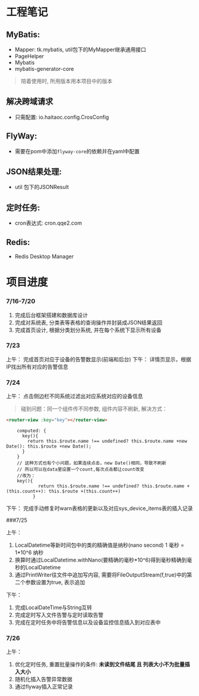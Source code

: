 # 工程笔记

## MyBatis:
* Mapper: tk.mybatis, util包下的MyMapper继承通用接口
* PageHelper
* Mybatis
* mybatis-generator-core
> 陪着使用时, 所用版本用本项目中的版本

## 解决跨域请求
* 只需配置: io.haitaoc.config.CrosConfig

## FlyWay:
* 需要在pom中添加``flyway-core``的依赖并在yaml中配置

## JSON结果处理:
* util 包下的JSONResult

## 定时任务:
* cron表达式: cron.qqe2.com

## Redis:
* Redis Desktop Manager

# 项目进度
### 7/16-7/20 
1. 完成后台框架搭建和数据库设计
2. 完成对系统表, 分类表等表格的查询操作并封装成JSON结果返回
3. 完成首页设计, 根据分类划分系统, 并在每个系统下显示所有设备

### 7/23

上午： 
完成首页对应于设备的告警数显示(前端和后台)
下午： 
详情页显示，根据IP找出所有对应的告警信息

### 7/24

上午： 点击侧边栏不同系统过滤出对应系统对应的设备信息
> 碰到问题：同一个组件传不同参数, 组件内容不刷新, 解决方式：
```html
<router-view :key="key"></router-view>
```
```
    computed: {
      key(){
        return this.$route.name !== undefined? this.$route.name +new Date(): this.$route +new Date();
      }
    }
    // 这种方式也有个小问题，如果连续点击，new Date()相同，导致不刷新
    // 所以可以在data里设置一个count,每次点击都让count改变
    //改为： 
    key(){
            return this.$route.name !== undefined? this.$route.name +(this.count++): this.$route +(this.count++)
          }
```
下午：
 完成手动修复时warn表格的更新以及对应sys_device_items表的插入记录

###7/25

上午：
1. LocalDatetime等新时间包中的类的精确值是纳秒(nano second)
1 毫秒 = 1*10^6 纳秒
2. 换算时通过LocalDatetime.withNano(要精确的毫秒*10^6)得到毫秒精确到毫秒的LocalDatetime
3. 通过PrintWriter往文件中追加写内容, 需要将FileOutputStream(f,true)中的第二个参数设置为true, 表示追加

下午：
1. 完成LocalDateTime与String互转
2. 完成定时写入文件告警与定时读取告警
3. 完成在定时任务中将告警信息以及设备监控信息插入到对应表中

### 7/26
上午：
1. 优化定时任务, 重置批量操作的条件: **未读到文件结尾 且 列表大小不为批量插入大小**
2. 随机化插入告警异常数据
3. 通过flyway插入正常记录
